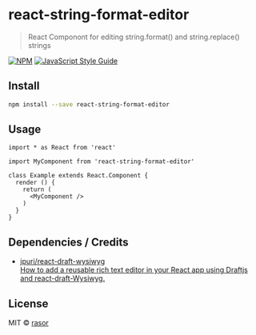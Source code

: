 # react-string-format-editor

> React Componont for editing string.format() and string.replace() strings

[![NPM](https://img.shields.io/npm/v/react-string-format-editor.svg)](https://www.npmjs.com/package/react-string-format-editor) [![JavaScript Style Guide](https://img.shields.io/badge/code_style-standard-brightgreen.svg)](https://standardjs.com)

## Install

```bash
npm install --save react-string-format-editor
```

## Usage

```tsx
import * as React from 'react'

import MyComponent from 'react-string-format-editor'

class Example extends React.Component {
  render () {
    return (
      <MyComponent />
    )
  }
}
```

## Dependencies / Credits

* [jpuri/react-draft-wysiwyg](https://github.com/jpuri/react-draft-wysiwyg)  
[How to add a reusable rich text editor in your React app using Draftjs and react-draft-Wysiwyg.](https://medium.com/@hadijah315/how-to-add-a-reusable-rich-text-editor-in-your-react-app-using-draftjs-and-react-draft-wysiwyg-c02164ddd3a7)

## License

MIT © [rasor](https://github.com/rasor)
